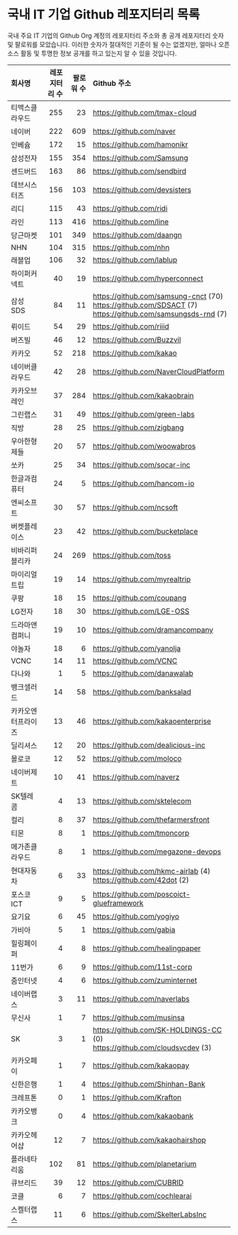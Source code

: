 # 국내 IT 기업 Github 레포지터리 목록
국내 주요 IT 기업의 Github Org 계정의 레포지터리 주소와 총 공개 레포지터리 숫자 및 팔로워를 모았습니다. 이러한 숫자가 절대적인 기준이 될 수는 없겠지만, 얼마나 오픈 소스 활동 및 투명한 정보 공개를 하고 있는지 알 수 있을 것입니다.

<!-- MARKDOWN_TABLE(GITHUB): START -->

| **회사명** | **레포지터리 수** | **팔로워 수** | **Github 주소** |
|:---|---:|---:|:---|
| 티맥스클라우드 | 255 | 23 | https://github.com/tmax-cloud |
| 네이버 | 222 | 609 | https://github.com/naver |
| 인베슘 | 172 | 15 | https://github.com/hamonikr |
| 삼성전자 | 155 | 354 | https://github.com/Samsung |
| 센드버드 | 163 | 86 | https://github.com/sendbird |
| 데브시스터즈 | 156 | 103 | https://github.com/devsisters |
| 리디 | 115 | 43 | https://github.com/ridi |
| 라인 | 113 | 416 | https://github.com/line |
| 당근마켓 | 101 | 349 | https://github.com/daangn |
| NHN | 104 | 315 | https://github.com/nhn |
| 래블업 | 106 | 32 | https://github.com/lablup |
| 하이퍼커넥트 | 40 | 19 | https://github.com/hyperconnect |
| 삼성SDS | 84 | 11 | https://github.com/samsung-cnct (70)<br />https://github.com/SDSACT (7)<br />https://github.com/samsungsds-rnd (7) |
| 뤼이드 | 54 | 29 | https://github.com/riiid |
| 버즈빌 | 46 | 12 | https://github.com/Buzzvil |
| 카카오 | 52 | 218 | https://github.com/kakao |
| 네이버클라우드 | 42 | 28 | https://github.com/NaverCloudPlatform |
| 카카오브레인 | 37 | 284 | https://github.com/kakaobrain |
| 그린랩스 | 31 | 49 | https://github.com/green-labs |
| 직방 | 28 | 25 | https://github.com/zigbang |
| 우아한형제들 | 20 | 57 | https://github.com/woowabros |
| 쏘카 | 25 | 34 | https://github.com/socar-inc |
| 한글과컴퓨터 | 24 | 5 | https://github.com/hancom-io |
| 엔씨소프트 | 30 | 57 | https://github.com/ncsoft |
| 버켓플레이스 | 23 | 42 | https://github.com/bucketplace |
| 비바리퍼블리카 | 24 | 269 | https://github.com/toss |
| 마이리얼트립 | 19 | 14 | https://github.com/myrealtrip |
| 쿠팡 | 18 | 15 | https://github.com/coupang |
| LG전자 | 18 | 30 | https://github.com/LGE-OSS |
| 드라마앤컴퍼니 | 19 | 10 | https://github.com/dramancompany |
| 야놀자 | 18 | 6 | https://github.com/yanolja |
| VCNC | 14 | 11 | https://github.com/VCNC |
| 다나와 | 1 | 5 | https://github.com/danawalab |
| 뱅크샐러드 | 14 | 58 | https://github.com/banksalad |
| 카카오엔터프라이즈 | 13 | 46 | https://github.com/kakaoenterprise |
| 딜리셔스 | 12 | 20 | https://github.com/dealicious-inc |
| 몰로코 | 12 | 52 | https://github.com/moloco |
| 네이버제트 | 10 | 41 | https://github.com/naverz |
| SK텔레콤 | 4 | 13 | https://github.com/sktelecom |
| 컬리 | 8 | 37 | https://github.com/thefarmersfront |
| 티몬 | 8 | 1 | https://github.com/tmoncorp |
| 메가존클라우드 | 8 | 1 | https://github.com/megazone-devops |
| 현대자동차 | 6 | 33 | https://github.com/hkmc-airlab (4)<br />https://github.com/42dot (2) |
| 포스코ICT | 9 | 5 | https://github.com/poscoict-glueframework |
| 요기요 | 6 | 45 | https://github.com/yogiyo |
| 가비아 | 5 | 1 | https://github.com/gabia |
| 힐링페이퍼 | 4 | 8 | https://github.com/healingpaper |
| 11번가 | 6 | 9 | https://github.com/11st-corp |
| 줌인터넷 | 4 | 6 | https://github.com/zuminternet |
| 네이버랩스 | 3 | 11 | https://github.com/naverlabs |
| 무신사 | 1 | 7 | https://github.com/musinsa |
| SK | 3 | 1 | https://github.com/SK-HOLDINGS-CC (0)<br />https://github.com/cloudsvcdev (3) |
| 카카오페이 | 1 | 7 | https://github.com/kakaopay |
| 신한은행 | 1 | 4 | https://github.com/Shinhan-Bank |
| 크레프톤 | 0 | 1 | https://github.com/Krafton |
| 카카오뱅크 | 0 | 4 | https://github.com/kakaobank |
| 카카오헤어샵 | 12 | 7 | https://github.com/kakaohairshop |
| 플라네타리움 | 102 | 81 | https://github.com/planetarium |
| 큐브리드 | 39 | 12 | https://github.com/CUBRID |
| 코클 | 6 | 7 | https://github.com/cochlearai |
| 스켈터랩스 | 11 | 6 | https://github.com/SkelterLabsInc |

<!-- MARKDOWN_TABLE(GITHUB): END -->
